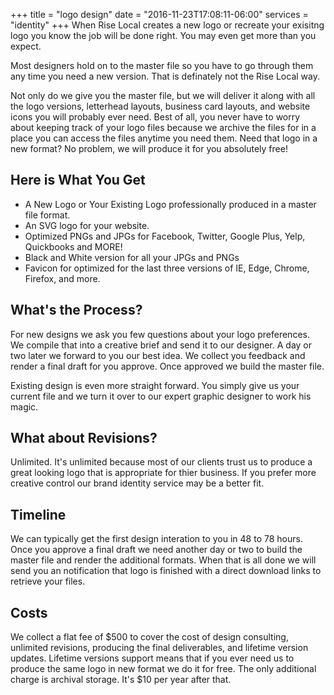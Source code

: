 +++
title = "logo design"
date = "2016-11-23T17:08:11-06:00"
services = "identity"
+++
When Rise Local creates a new logo or recreate your exisitng logo you know the job will be done right. You may even get more than you expect.
<!--more-->

Most designers hold on to the master file so you have to go through them any time you need a new version. That is definately not the Rise Local way.

Not only do we give you the master file, but we will deliver it along with all the logo versions, letterhead layouts, business card layouts, and website icons you will probably ever need. Best of all, you never have to worry about keeping track of your logo files because we archive the files for in a place you can access the files anytime you need them. Need that logo in a new format? No problem, we will produce it for you absolutely free!

## Here is What You Get
-   A New Logo or Your Existing Logo professionally produced in a master file format.
-   An SVG logo for your website.
-   Optimized PNGs and JPGs for Facebook, Twitter, Google Plus, Yelp, Quickbooks and MORE!
-   Black and White version for all your JPGs and PNGs
-   Favicon for optimized for the last three versions of IE, Edge, Chrome, Firefox, and more.

## What's the Process?
For new designs we ask you few questions about your logo preferences. We compile that into a creative brief and send it to our designer. A day or two later we forward to you our best idea. We collect you feedback and render a final draft for you approve. Once approved we build the master file.

Existing design is even more straight forward. You simply give us your current file and we turn it over to our expert graphic designer to work his magic.

## What about Revisions?
Unlimited. It's unlimited because most of our clients trust us to produce a great looking logo that is appropriate for thier business. If you prefer more creative control our brand identity service may be a better fit.

## Timeline
We can typically get the first design interation to you in 48 to 78 hours. Once you approve a final draft we need another day or two to build the master file and render the additional formats. When that is all done we will send you an notification that logo is finished with a direct download links to retrieve your files.

## Costs
We collect a flat fee of $500 to cover the cost of design consulting, unlimited revisions, producing the final deliverables, and lifetime version updates. Lifetime versions support means that if you ever need us to produce the same logo in new format we do it for free. The only additional charge is archival storage. It's $10 per year after that.
